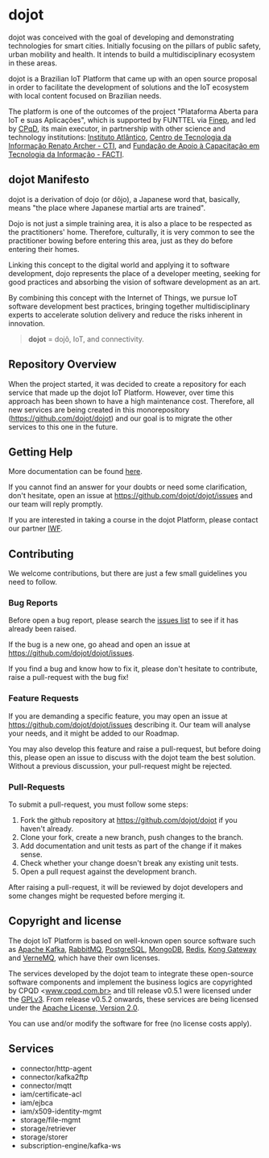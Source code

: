 # dojot

dojot was conceived with the goal of developing and demonstrating technologies for smart cities. Initially focusing on the pillars of public safety, urban mobility and health. It intends to build a multidisciplinary ecosystem in these areas.

dojot is a Brazilian IoT Platform that came up with an open source proposal in order to facilitate the development of solutions and the IoT ecosystem with local content focused on Brazilian needs.

The platform is one of the outcomes of the project "Plataforma Aberta para IoT e suas Aplicações", which is supported by FUNTTEL via [Finep](http://www.finep.gov.br/), and led  by [CPqD](https://www.cpqd.com.br/en/), its main executor, in partnership with other science and technology institutions: [Instituto Atlântico](http://www.atlantico.com.br/?lang=en), [Centro de Tecnologia da Informação Renato Archer - CTI](https://www.cti.gov.br/en), and [Fundação de Apoio à Capacitação em Tecnologia da Informação - FACTI](https://facti.com.br/).

## dojot Manifesto

dojot is a derivation of dojo (or dôjo), a Japanese word that, basically, means "the place where Japanese martial arts are trained".

Dojo is not just a simple training area, it is also a place to be respected as the practitioners' home. Therefore, culturally, it is very common to see the practitioner bowing before entering this area, just as they do before entering their homes.

Linking this concept to the digital world and applying it to software development, dojo represents the place of a developer meeting, seeking for good practices and absorbing the vision of software development as an art.

By combining this concept with the Internet of Things, we pursue IoT software development best practices, bringing together multidisciplinary experts to accelerate solution delivery and reduce the risks inherent in innovation.

> **dojot** = dojô, IoT, and connectivity.

## Repository Overview

When the project started, it was decided to create a repository for each service that made up the dojot IoT Platform. However, over time this approach has been shown to have a high maintenance cost. Therefore, all new services are being created in this monorepository (<https://github.com/dojot/dojot>) and our goal is to migrate the other services to this one in the future.

## Getting Help

More documentation can be found [here](https://dojotdocs.readthedocs.io/en/latest/).

If you cannot find an answer for your doubts or need some clarification, don't hesitate, open an issue at <https://github.com/dojot/dojot/issues> and our team will reply promptly.

If you are interested in taking a course in the dojot Platform, please contact our partner [IWF](https://iwf.com.br).

## Contributing

We welcome contributions, but there are just a few small guidelines you need to follow.

### Bug Reports

Before open a bug report, please search the [issues list](https://github.com/dojot/dojot/issues) to see if it has already been raised.

If the bug is a new one, go ahead and open an issue at <https://github.com/dojot/dojot/issues>.

If you find a bug and know how to fix it, please don't hesitate to contribute, raise a pull-request with the bug fix!

### Feature Requests

If you are demanding a specific feature, you may open an issue at <https://github.com/dojot/dojot/issues> describing it. Our team will analyse your needs, and it might be added to our Roadmap.

You may also develop this feature and raise a pull-request, but before doing this, please open an issue to discuss with the dojot team the best solution. Without a previous discussion, your pull-request might be rejected.

### Pull-Requests

To submit a pull-request, you must follow some steps:

1. Fork the github repository at <https://github.com/dojot/dojot> if you haven't already.
2. Clone your fork, create a new branch, push changes to the branch.
3. Add documentation and unit tests as part of the change if it makes sense.
4. Check whether your change doesn't break any existing unit tests.
5. Open a pull request against the development branch.

After raising a pull-request, it will be reviewed by dojot developers and some changes might be requested before merging it.

## Copyright and license

The dojot IoT Platform is based on well-known open source software such as [Apache Kafka](https://kafka.apache.org/), [RabbitMQ](https://www.rabbitmq.com/), [PostgreSQL](https://www.postgresql.org/), [MongoDB](https://www.mongodb.com/), [Redis](https://redis.io/), [Kong Gateway](https://konghq.com/kong/) and [VerneMQ](https://vernemq.com/), which have their own licenses.

The services developed by the dojot team to integrate these open-source software components and implement the business logics are copyrighted by
CPQD <www.cpqd.com.br> and till release v0.5.1 were licensed under the [GPLv3](https://www.gnu.org/licenses/gpl-3.0.html). From release v0.5.2 onwards, these services are being licensed under the [Apache License, Version 2.0](https://www.apache.org/licenses/LICENSE-2.0.txt).

You can use and/or modify the software for free (no license costs apply).

## Services

* connector/http-agent
* connector/kafka2ftp
* connector/mqtt
* iam/certificate-acl
* iam/ejbca
* iam/x509-identity-mgmt
* storage/file-mgmt
* storage/retriever
* storage/storer
* subscription-engine/kafka-ws
